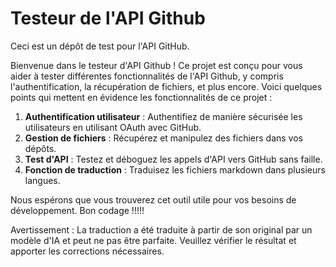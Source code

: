 # Testeur de l'API Github

Ceci est un dépôt de test pour l'API GitHub.

Bienvenue dans le testeur d'API Github ! Ce projet est conçu pour vous aider à tester différentes fonctionnalités de l'API Github, y compris l'authentification, la récupération de fichiers, et plus encore. Voici quelques points qui mettent en évidence les fonctionnalités de ce projet :

1. **Authentification utilisateur** : Authentifiez de manière sécurisée les utilisateurs en utilisant OAuth avec GitHub.
2. **Gestion de fichiers** : Récupérez et manipulez des fichiers dans vos dépôts.
3. **Test d'API** : Testez et déboguez les appels d'API vers GitHub sans faille.
4. **Fonction de traduction** : Traduisez les fichiers markdown dans plusieurs langues.

Nous espérons que vous trouverez cet outil utile pour vos besoins de développement. Bon codage !!!!!


Avertissement : La traduction a été traduite à partir de son original par un modèle d'IA et peut ne pas être parfaite. Veuillez vérifier le résultat et apporter les corrections nécessaires.